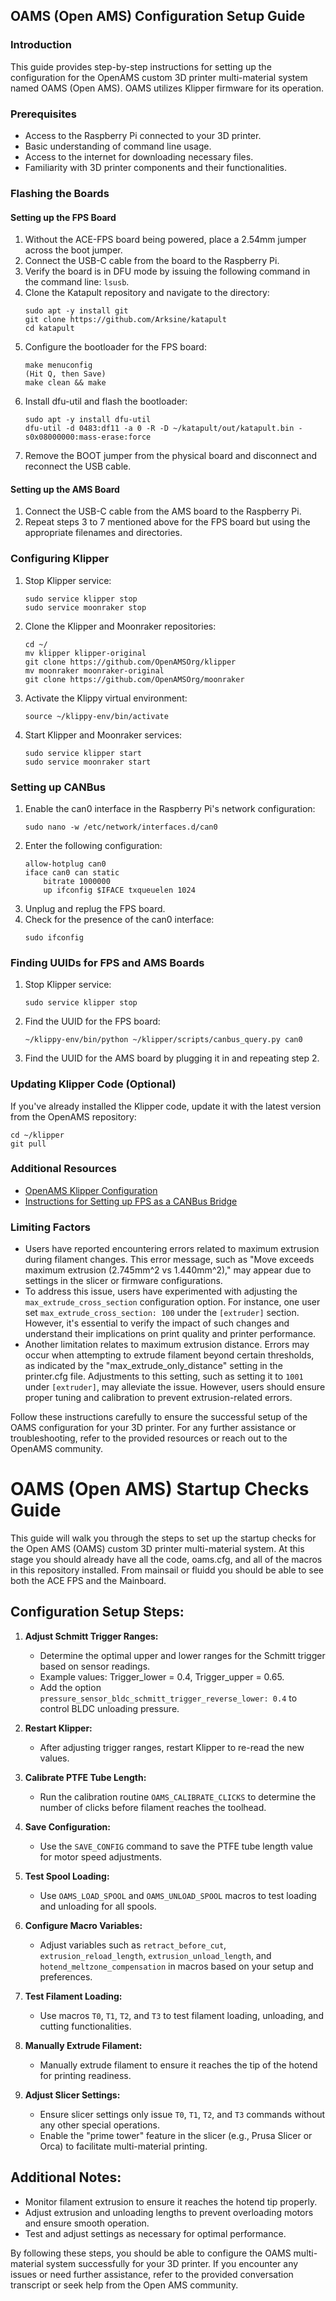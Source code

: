 ## OAMS (Open AMS) Configuration Setup Guide

### Introduction

This guide provides step-by-step instructions for setting up the configuration for the OpenAMS custom 3D printer multi-material system named OAMS (Open AMS). OAMS utilizes Klipper firmware for its operation.

### Prerequisites

- Access to the Raspberry Pi connected to your 3D printer.
- Basic understanding of command line usage.
- Access to the internet for downloading necessary files.
- Familiarity with 3D printer components and their functionalities.

### Flashing the Boards

#### Setting up the FPS Board

1. Without the ACE-FPS board being powered, place a 2.54mm jumper across the boot jumper.
2. Connect the USB-C cable from the board to the Raspberry Pi.
3. Verify the board is in DFU mode by issuing the following command in the command line: `lsusb`.
4. Clone the Katapult repository and navigate to the directory:
    ```
    sudo apt -y install git
    git clone https://github.com/Arksine/katapult
    cd katapult
    ```
5. Configure the bootloader for the FPS board:
    ```
    make menuconfig
    (Hit Q, then Save)
    make clean && make
    ```
6. Install dfu-util and flash the bootloader:
    ```
    sudo apt -y install dfu-util
    dfu-util -d 0483:df11 -a 0 -R -D ~/katapult/out/katapult.bin -s0x08000000:mass-erase:force
    ```
7. Remove the BOOT jumper from the physical board and disconnect and reconnect the USB cable.

#### Setting up the AMS Board

1. Connect the USB-C cable from the AMS board to the Raspberry Pi.
2. Repeat steps 3 to 7 mentioned above for the FPS board but using the appropriate filenames and directories.

### Configuring Klipper

1. Stop Klipper service:
    ```
    sudo service klipper stop
    sudo service moonraker stop
    ```
2. Clone the Klipper and Moonraker repositories:
    ```
    cd ~/
    mv klipper klipper-original
    git clone https://github.com/OpenAMSOrg/klipper
    mv moonraker moonraker-original
    git clone https://github.com/OpenAMSOrg/moonraker
    ```
3. Activate the Klippy virtual environment:
    ```
    source ~/klippy-env/bin/activate
    ```
4. Start Klipper and Moonraker services:
    ```
    sudo service klipper start
    sudo service moonraker start
    ```

### Setting up CANBus

1. Enable the can0 interface in the Raspberry Pi's network configuration:
    ```
    sudo nano -w /etc/network/interfaces.d/can0
    ```
2. Enter the following configuration:
    ```
    allow-hotplug can0
    iface can0 can static
        bitrate 1000000
        up ifconfig $IFACE txqueuelen 1024
    ```
3. Unplug and replug the FPS board.
4. Check for the presence of the can0 interface:
    ```
    sudo ifconfig
    ```

### Finding UUIDs for FPS and AMS Boards

1. Stop Klipper service:
    ```
    sudo service klipper stop
    ```
2. Find the UUID for the FPS board:
    ```
    ~/klippy-env/bin/python ~/klipper/scripts/canbus_query.py can0
    ```
3. Find the UUID for the AMS board by plugging it in and repeating step 2.

### Updating Klipper Code (Optional)

If you've already installed the Klipper code, update it with the latest version from the OpenAMS repository:
```
cd ~/klipper
git pull
```

### Additional Resources

- [OpenAMS Klipper Configuration](https://github.com/OpenAMSOrg/mainboard)
- [Instructions for Setting up FPS as a CANBus Bridge](https://www.klipper3d.org/CANBUS.html)

### Limiting Factors

- Users have reported encountering errors related to maximum extrusion during filament changes. This error message, such as "Move exceeds maximum extrusion (2.745mm^2 vs 1.440mm^2)," may appear due to settings in the slicer or firmware configurations.
- To address this issue, users have experimented with adjusting the `max_extrude_cross_section` configuration option. For instance, one user set `max_extrude_cross_section: 100` under the `[extruder]` section. However, it's essential to verify the impact of such changes and understand their implications on print quality and printer performance.
- Another limitation relates to maximum extrusion distance. Errors may occur when attempting to extrude filament beyond certain thresholds, as indicated by the "max_extrude_only_distance" setting in the printer.cfg file. Adjustments to this setting, such as setting it to `1001` under `[extruder]`, may alleviate the issue. However, users should ensure proper tuning and calibration to prevent extrusion-related errors.

Follow these instructions carefully to ensure the successful setup of the OAMS configuration for your 3D printer. For any further assistance or troubleshooting, refer to the provided resources or reach out to the OpenAMS community.


# OAMS (Open AMS) Startup Checks Guide

This guide will walk you through the steps to set up the startup checks for the Open AMS (OAMS) custom 3D printer multi-material system.
At this stage you should already have all the code, oams.cfg, and all of the macros in this
repository installed.  From mainsail or fluidd you should be able to see both the ACE FPS and the Mainboard.

## Configuration Setup Steps:

1. **Adjust Schmitt Trigger Ranges:**
   - Determine the optimal upper and lower ranges for the Schmitt trigger based on sensor readings.
   - Example values: Trigger_lower = 0.4, Trigger_upper = 0.65.
   - Add the option `pressure_sensor_bldc_schmitt_trigger_reverse_lower: 0.4` to control BLDC unloading pressure.

2. **Restart Klipper:**
   - After adjusting trigger ranges, restart Klipper to re-read the new values.

3. **Calibrate PTFE Tube Length:**
   - Run the calibration routine `OAMS_CALIBRATE_CLICKS` to determine the number of clicks before filament reaches the toolhead.

4. **Save Configuration:**
   - Use the `SAVE_CONFIG` command to save the PTFE tube length value for motor speed adjustments.

5. **Test Spool Loading:**
   - Use `OAMS_LOAD_SPOOL` and `OAMS_UNLOAD_SPOOL` macros to test loading and unloading for all spools.

6. **Configure Macro Variables:**
   - Adjust variables such as `retract_before_cut`, `extrusion_reload_length`, `extrusion_unload_length`, and `hotend_meltzone_compensation` in macros based on your setup and preferences.

7. **Test Filament Loading:**
   - Use macros `T0`, `T1`, `T2`, and `T3` to test filament loading, unloading, and cutting functionalities.

8. **Manually Extrude Filament:**
   - Manually extrude filament to ensure it reaches the tip of the hotend for printing readiness.

9. **Adjust Slicer Settings:**
   - Ensure slicer settings only issue `T0`, `T1`, `T2`, and `T3` commands without any other special operations.
   - Enable the "prime tower" feature in the slicer (e.g., Prusa Slicer or Orca) to facilitate multi-material printing.

## Additional Notes:
- Monitor filament extrusion to ensure it reaches the hotend tip properly.
- Adjust extrusion and unloading lengths to prevent overloading motors and ensure smooth operation.
- Test and adjust settings as necessary for optimal performance.

By following these steps, you should be able to configure the OAMS multi-material system successfully for your 3D printer. If you encounter any issues or need further assistance, refer to the provided conversation transcript or seek help from the Open AMS community.
